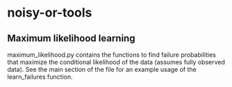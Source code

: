 # noisy-or-tools

## Maximum likelihood learning
maximum_likelihood.py contains the functions to find failure probabilities that maximize the conditional likelihood of the data (assumes fully observed data). 
See the main section of the file for an example usage of the learn_failures function.
